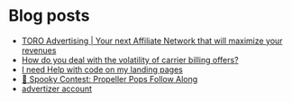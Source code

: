 # Blog posts
<!-- BLOG-POST-LIST:START -->
- [TORO Advertising | Your next Affiliate Network that will maximize your revenues](https://afflift.com/f/threads/toro-advertising-your-next-affiliate-network-that-will-maximize-your-revenues.7746/)
- [How do you deal with the volatility of carrier billing offers?](https://afflift.com/f/threads/how-do-you-deal-with-the-volatility-of-carrier-billing-offers.9900/)
- [I need Help with code on my landing pages](https://afflift.com/f/threads/i-need-help-with-code-on-my-landing-pages.9907/)
- [🎃 Spooky Contest: Propeller Pops Follow Along](https://afflift.com/f/threads/%F0%9F%8E%83-spooky-contest-propeller-pops-follow-along.9719/)
- [advertizer account](https://afflift.com/f/threads/advertizer-account.9904/)
<!-- BLOG-POST-LIST:END -->
